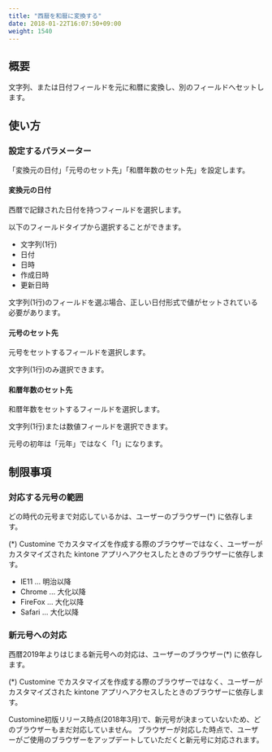 ```yaml
---
title: "西暦を和暦に変換する"
date: 2018-01-22T16:07:50+09:00
weight: 1540
---
```


## 概要

文字列、または日付フィールドを元に和暦に変換し、別のフィールドへセットします。

## 使い方

### 設定するパラメーター

「変換元の日付」「元号のセット先」「和暦年数のセット先」を設定します。

#### 変換元の日付

西暦で記録された日付を持つフィールドを選択します。

以下のフィールドタイプから選択することができます。

- 文字列(1行)
- 日付
- 日時
- 作成日時
- 更新日時

文字列(1行)のフィールドを選ぶ場合、正しい日付形式で値がセットされている必要があります。

#### 元号のセット先

元号をセットするフィールドを選択します。

文字列(1行)のみ選択できます。

#### 和暦年数のセット先

和暦年数をセットするフィールドを選択します。

文字列(1行)または数値フィールドを選択できます。

元号の初年は「元年」ではなく「1」になります。

## 制限事項

### 対応する元号の範囲

どの時代の元号まで対応しているかは、ユーザーのブラウザー(*) に依存します。

(*) Customine でカスタマイズを作成する際のブラウザーではなく、ユーザーがカスタマイズされた kintone アプリへアクセスしたときのブラウザーに依存します。

- IE11 ... 明治以降
- Chrome ... 大化以降
- FireFox ... 大化以降
- Safari ... 大化以降

### 新元号への対応

西暦2019年よりはじまる新元号への対応は、ユーザーのブラウザー(*) に依存します。

(*) Customine でカスタマイズを作成する際のブラウザーではなく、ユーザーがカスタマイズされた kintone アプリへアクセスしたときのブラウザーに依存します。

Customine初版リリース時点(2018年3月)で、新元号が決まっていないため、どのブラウザーもまだ対応していません。
ブラウザーが対応した時点で、ユーザーがご使用のブラウザーをアップデートしていただくと新元号に対応されます。


